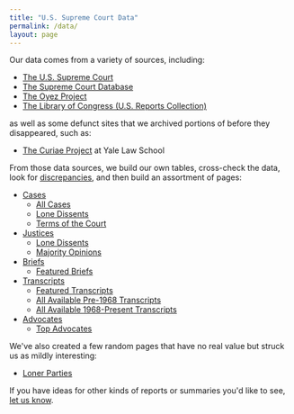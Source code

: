 ```yaml
---
title: "U.S. Supreme Court Data"
permalink: /data/
layout: page
---
```


Our data comes from a variety of sources, including:

- [The U.S. Supreme Court](https://www.supremecourt.gov/)
- [The Supreme Court Database](http://scdb.wustl.edu/)
- [The Oyez Project](https://www.oyez.org/)
- [The Library of Congress (U.S. Reports Collection)](https://www.loc.gov/collections/united-states-reports/)

as well as some defunct sites that we archived portions of before they disappeared, such as:

- [The Curiae Project](https://web.archive.org/web/20081020193042/http://curiae.law.yale.edu/) at Yale Law School

From those data sources, we build our own tables, cross-check the data, look for [discrepancies](/blog/2019/02/18/),
and then build an assortment of pages:

- [Cases](/cases/)
  - [All Cases](/cases/all/)
  - [Lone Dissents](/cases/loners/)
  - [Terms of the Court](/cases/terms/)
- [Justices](/justices/)
  - [Lone Dissents](/justices/loners/)
  - [Majority Opinions](/justices/all/)
- [Briefs](/briefs/)
  - [Featured Briefs](/briefs/featured/)
- [Transcripts](/transcripts/)
  - [Featured Transcripts](/transcripts/featured/)
  - [All Available Pre-1968 Transcripts](/transcripts/pre-1968/)
  - [All Available 1968-Present Transcripts](/transcripts/scotus/)
- [Advocates](/advocates/top100/)
  - [Top Advocates](/advocates/top100/#top-advocates)

We've also created a few random pages that have no real value but struck us as mildly interesting:

- [Loner Parties](/trivia/parties/)

If you have ideas for other kinds of reports or summaries you'd like to see, [let us know](mailto:loners@pcjs.org).
